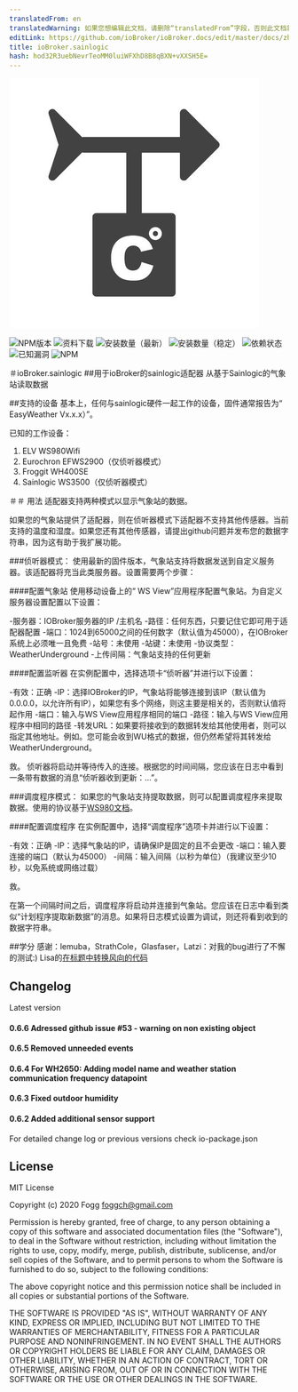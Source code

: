 ```yaml
---
translatedFrom: en
translatedWarning: 如果您想编辑此文档，请删除“translatedFrom”字段，否则此文档将再次自动翻译
editLink: https://github.com/ioBroker/ioBroker.docs/edit/master/docs/zh-cn/adapterref/iobroker.sainlogic/README.md
title: ioBroker.sainlogic
hash: hod32R3uebNevrTeoMM0luiWFXhD8B8qBXN+vXXSH5E=
---
```

![标识](../../../en/adapterref/iobroker.sainlogic/admin/sainlogic.png)

![NPM版本](http://img.shields.io/npm/v/iobroker.sainlogic.svg)
![资料下载](https://img.shields.io/npm/dm/iobroker.sainlogic.svg)
![安装数量（最新）](http://iobroker.live/badges/sainlogic-installed.svg)
![安装数量（稳定）](http://iobroker.live/badges/sainlogic-stable.svg)
![依赖状态](https://img.shields.io/david/phifogg/iobroker.sainlogic.svg)
![已知漏洞](https://snyk.io/test/github/phifogg/ioBroker.sainlogic/badge.svg)
![NPM](https://nodei.co/npm/iobroker.sainlogic.png?downloads=true)

＃ioBroker.sainlogic
##用于ioBroker的sainlogic适配器
从基于Sainlogic的气象站读取数据

##支持的设备
基本上，任何与sainlogic硬件一起工作的设备，固件通常报告为“ EasyWeather Vx.x.x）”。

已知的工作设备：

1. ELV WS980Wifi
1. Eurochron EFWS2900（仅侦听器模式）
1. Froggit WH400SE
1. Sainlogic WS3500（仅侦听器模式）

＃＃ 用法
适配器支持两种模式以显示气象站的数据。

如果您的气象站提供了适配器，则在侦听器模式下适配器不支持其他传感器。当前支持的温度和湿度。如果您还有其他传感器，请提出github问题并发布您的数据字符串，因为这有助于我扩展功能。

###侦听器模式：
使用最新的固件版本，气象站支持将数据发送到自定义服务器。该适配器将充当此类服务器。设置需要两个步骤：

####配置气象站
使用移动设备上的“ WS View”应用程序配置气象站。为自定义服务器设置配置以下设置：

-服务器：IOBroker服务器的IP /主机名
-路径：任何东西，只要记住它即可用于适配器配置
-端口：1024到65000之间的任何数字（默认值为45000），在IOBroker系统上必须唯一且免费
-站号：未使用
-站键：未使用
-协议类型：WeatherUnderground
-上传间隔：气象站支持的任何更新

####配置监听器
在实例配置中，选择选项卡“侦听器”并进行以下设置：

-有效：正确
-IP：选择IOBroker的IP，气象站将能够连接到该IP（默认值为0.0.0.0，以允许所有IP），如果您有多个网络，则这主要是相关的，否则默认值将起作用
-端口：输入与WS View应用程序相同的端口
-路径：输入与WS View应用程序中相同的路径
-转发URL：如果要将接收到的数据转发给其他使用者，则可以指定其他地址。例如。您可能会收到WU格式的数据，但仍然希望将其转发给WeatherUnderground。

救。
侦听器将启动并等待传入的连接。根据您的时间间隔，您应该在日志中看到一条带有数据的消息“侦听器收到更新：...”。

###调度程序模式：
如果您的气象站支持提取数据，则可以配置调度程序来提取数据。使用的协议基于[WS980文档](https://github.com/RrPt/WS980)。

####配置调度程序
在实例配置中，选择“调度程序”选项卡并进行以下设置：

-有效：正确
-IP：选择气象站的IP，请确保IP是固定的且不会更改
-端口：输入要连接的端口（默认为45000）
-间隔：输入间隔（以秒为单位）（我建议至少10秒，以免系统或网络过载）

救。

在第一个间隔时间之后，调度程序将启动并连接到气象站。您应该在日志中看到类似“计划程序提取新数据”的消息。如果将日志模式设置为调试，则还将看到收到的数据字符串。

##学分
感谢：lemuba，StrathCole，Glasfaser，Latzi：对我的bug进行了不懈的测试:) Lisa的[在标题中转换风向的代码](https://www.programmieraufgaben.ch/aufgabe/windrichtung-bestimmen/ibbn2e7d)

## Changelog

Latest version

#### 0.6.6 Adressed github issue #53 - warning on non existing object

#### 0.6.5 Removed unneeded events

#### 0.6.4 For WH2650: Adding model name and weather station communication frequency datapoint

#### 0.6.3 Fixed outdoor humidity

#### 0.6.2 Added additional sensor support


For detailed change log or previous versions check io-package.json

## License
MIT License

Copyright (c) 2020 Fogg <foggch@gmail.com>

Permission is hereby granted, free of charge, to any person obtaining a copy
of this software and associated documentation files (the "Software"), to deal
in the Software without restriction, including without limitation the rights
to use, copy, modify, merge, publish, distribute, sublicense, and/or sell
copies of the Software, and to permit persons to whom the Software is
furnished to do so, subject to the following conditions:

The above copyright notice and this permission notice shall be included in all
copies or substantial portions of the Software.

THE SOFTWARE IS PROVIDED "AS IS", WITHOUT WARRANTY OF ANY KIND, EXPRESS OR
IMPLIED, INCLUDING BUT NOT LIMITED TO THE WARRANTIES OF MERCHANTABILITY,
FITNESS FOR A PARTICULAR PURPOSE AND NONINFRINGEMENT. IN NO EVENT SHALL THE
AUTHORS OR COPYRIGHT HOLDERS BE LIABLE FOR ANY CLAIM, DAMAGES OR OTHER
LIABILITY, WHETHER IN AN ACTION OF CONTRACT, TORT OR OTHERWISE, ARISING FROM,
OUT OF OR IN CONNECTION WITH THE SOFTWARE OR THE USE OR OTHER DEALINGS IN THE
SOFTWARE.